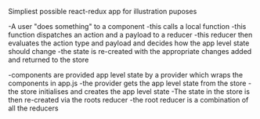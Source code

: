 Simpliest possible react-redux app for illustration puposes 


-A user "does something" to a component 
-this calls a local function 
-this function dispatches an action and a payload to a reducer 
-this reducer then evaluates the action type and payload and decides how the app level state should change 
-the state is re-created with the appropriate changes added and returned to the store

-components are provided app level state by a provider which wraps the components in app.js 
-the provider gets the app level state from the store 
-the store initialises and creates the app level state 
-The state in the store is then re-created via the roots reducer 
-the root reducer is a combination of all the reducers
